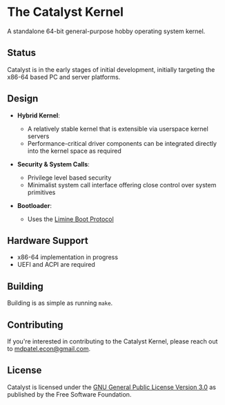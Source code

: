# The Catalyst Kernel
A standalone 64-bit general-purpose hobby operating system kernel.

## Status

Catalyst is in the early stages of initial development, initially targeting the x86-64 based PC and server platforms.

## Design

- **Hybrid Kernel**:
  - A relatively stable kernel that is extensible via userspace kernel servers
  - Performance-critical driver components can be integrated directly into the kernel space as required

- **Security & System Calls**:
  - Privilege level based security
  - Minimalist system call interface offering close control over system primitives

- **Bootloader**:
  - Uses the [Limine Boot Protocol](https://github.com/limine-bootloader/limine)

## Hardware Support

- x86-64 implementation in progress
- UEFI and ACPI are required

## Building

Building is as simple as running `make`.

## Contributing

If you're interested in contributing to the Catalyst Kernel, please reach out to [mdpatel.econ@gmail.com](mailto:mdpatel.econ@gmail.com).

## License

Catalyst is licensed under the [GNU General Public License Version 3.0](https://www.gnu.org/licenses/gpl-3.0.en.html) as published by the Free Software Foundation.